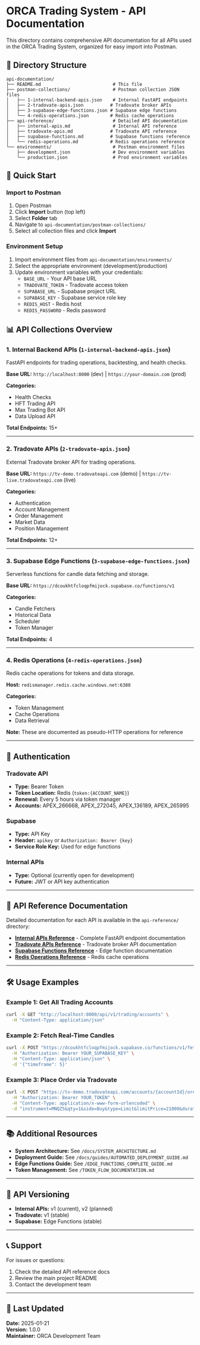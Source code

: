 # ORCA Trading System - API Documentation

This directory contains comprehensive API documentation for all APIs used in the ORCA Trading System, organized for easy import into Postman.

## 📁 Directory Structure

```
api-documentation/
├── README.md                           # This file
├── postman-collections/                # Postman collection JSON files
│   ├── 1-internal-backend-apis.json    # Internal FastAPI endpoints
│   ├── 2-tradovate-apis.json          # Tradovate broker APIs
│   ├── 3-supabase-edge-functions.json # Supabase edge functions
│   └── 4-redis-operations.json        # Redis cache operations
├── api-reference/                      # Detailed API documentation
│   ├── internal-apis.md                # Internal API reference
│   ├── tradovate-apis.md              # Tradovate API reference
│   ├── supabase-functions.md          # Supabase functions reference
│   └── redis-operations.md            # Redis operations reference
└── environments/                       # Postman environment files
    ├── development.json                # Dev environment variables
    └── production.json                 # Prod environment variables
```

## 🚀 Quick Start

### Import to Postman

1. Open Postman
2. Click **Import** button (top left)
3. Select **Folder** tab
4. Navigate to `api-documentation/postman-collections/`
5. Select all collection files and click **Import**

### Environment Setup

1. Import environment files from `api-documentation/environments/`
2. Select the appropriate environment (development/production)
3. Update environment variables with your credentials:
   - `BASE_URL` - Your API base URL
   - `TRADOVATE_TOKEN` - Tradovate access token
   - `SUPABASE_URL` - Supabase project URL
   - `SUPABASE_KEY` - Supabase service role key
   - `REDIS_HOST` - Redis host
   - `REDIS_PASSWORD` - Redis password

## 📊 API Collections Overview

### 1. Internal Backend APIs (`1-internal-backend-apis.json`)
FastAPI endpoints for trading operations, backtesting, and health checks.

**Base URL:** `http://localhost:8000` (dev) | `https://your-domain.com` (prod)

**Categories:**
- Health Checks
- HFT Trading API
- Max Trading Bot API
- Data Upload API

**Total Endpoints:** 15+

---

### 2. Tradovate APIs (`2-tradovate-apis.json`)
External Tradovate broker API for trading operations.

**Base URL:** `https://tv-demo.tradovateapi.com` (demo) | `https://tv-live.tradovateapi.com` (live)

**Categories:**
- Authentication
- Account Management
- Order Management
- Market Data
- Position Management

**Total Endpoints:** 12+

---

### 3. Supabase Edge Functions (`3-supabase-edge-functions.json`)
Serverless functions for candle data fetching and storage.

**Base URL:** `https://dcoukhtfcloqpfmijock.supabase.co/functions/v1`

**Categories:**
- Candle Fetchers
- Historical Data
- Scheduler
- Token Manager

**Total Endpoints:** 4

---

### 4. Redis Operations (`4-redis-operations.json`)
Redis cache operations for tokens and data storage.

**Host:** `redismanager.redis.cache.windows.net:6380`

**Categories:**
- Token Management
- Cache Operations
- Data Retrieval

**Note:** These are documented as pseudo-HTTP operations for reference

---

## 🔑 Authentication

### Tradovate API
- **Type:** Bearer Token
- **Token Location:** Redis (`token:{ACCOUNT_NAME}`)
- **Renewal:** Every 5 hours via token manager
- **Accounts:** APEX_266668, APEX_272045, APEX_136189, APEX_265995

### Supabase
- **Type:** API Key
- **Header:** `apikey` or `Authorization: Bearer {key}`
- **Service Role Key:** Used for edge functions

### Internal APIs
- **Type:** Optional (currently open for development)
- **Future:** JWT or API key authentication

---

## 📝 API Reference Documentation

Detailed documentation for each API is available in the `api-reference/` directory:

- **[Internal APIs Reference](api-reference/internal-apis.md)** - Complete FastAPI endpoint documentation
- **[Tradovate APIs Reference](api-reference/tradovate-apis.md)** - Tradovate broker API documentation
- **[Supabase Functions Reference](api-reference/supabase-functions.md)** - Edge function documentation
- **[Redis Operations Reference](api-reference/redis-operations.md)** - Redis cache operations

---

## 🛠️ Usage Examples

### Example 1: Get All Trading Accounts
```bash
curl -X GET "http://localhost:8000/api/v1/trading/accounts" \
  -H "Content-Type: application/json"
```

### Example 2: Fetch Real-Time Candles
```bash
curl -X POST "https://dcoukhtfcloqpfmijock.supabase.co/functions/v1/fetch-candles" \
  -H "Authorization: Bearer YOUR_SUPABASE_KEY" \
  -H "Content-Type: application/json" \
  -d '{"timeframe": 5}'
```

### Example 3: Place Order via Tradovate
```bash
curl -X POST "https://tv-demo.tradovateapi.com/accounts/{accountId}/orders" \
  -H "Authorization: Bearer YOUR_TOKEN" \
  -H "Content-Type: application/x-www-form-urlencoded" \
  -d "instrument=MNQZ5&qty=1&side=Buy&type=Limit&limitPrice=21000&durationType=Day"
```

---

## 📚 Additional Resources

- **System Architecture:** See `/docs/SYSTEM_ARCHITECTURE.md`
- **Deployment Guide:** See `/docs/guides/AUTOMATED_DEPLOYMENT_GUIDE.md`
- **Edge Functions Guide:** See `/EDGE_FUNCTIONS_COMPLETE_GUIDE.md`
- **Token Management:** See `/TOKEN_FLOW_DOCUMENTATION.md`

---

## 🔄 API Versioning

- **Internal APIs:** v1 (current), v2 (planned)
- **Tradovate:** v1 (stable)
- **Supabase:** Edge Functions (stable)

---

## 📞 Support

For issues or questions:
1. Check the detailed API reference docs
2. Review the main project README
3. Contact the development team

---

## 📅 Last Updated

**Date:** 2025-01-21  
**Version:** 1.0.0  
**Maintainer:** ORCA Development Team
